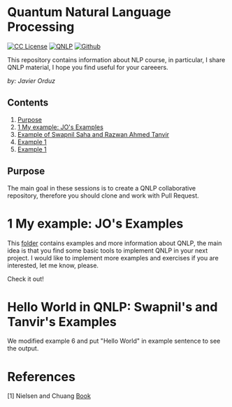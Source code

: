 # Quantum Natural Language Processing
[license-badge]: https://img.shields.io/badge/License-CC-orange
[license]: https://creativecommons.org/licenses/by-nc-sa/3.0/deed.en
[![CC License][license-badge]][license]
[![QNLP](https://img.shields.io/badge/downloads-QNLP-green)](https://github.com/jaorduz/QNLP)
[![Github](https://img.shields.io/badge/jaorduz-repos-blue)](https://github.com/jaorduz/)

This repository contains information about NLP course, in particular, I share QNLP material, I hope 
you find useful for your careeers.

*by: Javier Orduz*

## Contents
1. [Purpose](#purpose)
1. [1 My example: JO's Examples](#exam1)
1. [Example of Swapnil Saha and Razwan Ahmed Tanvir](#exam2)
1. [Example 1](#exam1)
1. [Example 1](#exam1)



## Purpose<a name="purpose"></a>

The main goal in these sessions is to create a QNLP collaborative repository, therefore you should clone and work with Pull Request.

# 1 My example: JO's Examples<a name="exam1"></a>

This [folder](https://github.com/jaorduz/QNLP/tree/main/NB) contains examples and more information about 
QNLP, the main idea is that you find some basic tools to implement QNLP in your next project. I would like to 
implement more examples and exercises if you are interested, let me know, please.

Check it out!


# Hello World in QNLP: Swapnil's and Tanvir's Examples<a name="exam2"></a>

We modified example 6 and put "Hello World" in example sentence to see the output.



# References<a name="references"></a>

[1] Nielsen and Chuang [Book](https://tinyurl.com/y842t3ck)

